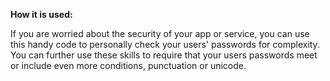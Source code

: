 **How it is used:**

If you are worried about the security of your app or service,
you can use this handy code to personally check your users' passwords for complexity.
You can further use these skills to require that your users passwords meet 
or include even more conditions, punctuation or unicode.
